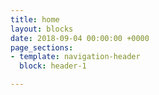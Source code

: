 ```yaml
---
title: home
layout: blocks
date: 2018-09-04 00:00:00 +0000
page_sections:
- template: navigation-header
  block: header-1

---
```

